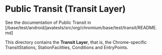 # Public Transit (Transit Layer)

See the documentation of Public Transit in
[/base/test/android/javatests/src/org/chromium/base/test/transit/README.md]

This directory contains the **Transit Layer**, that is, the Chrome-specific
TransitStations, StationFacilities, Conditions and EntryPoints.
